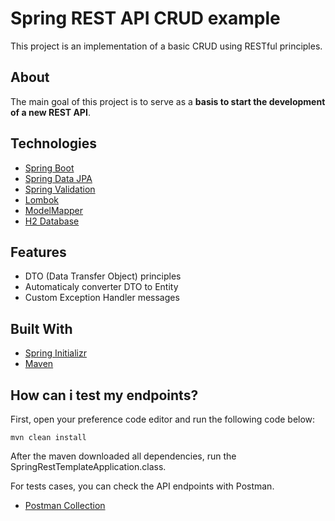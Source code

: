 # Spring REST API CRUD example
This project is an implementation of a basic CRUD using RESTful principles.

## About
The main goal of this project is to serve as a **basis to start the development of a new REST API**.

## Technologies
- [Spring Boot](https://spring.io/projects/spring-boot)
- [Spring Data JPA](https://spring.io/projects/spring-data-jpa)
- [Spring Validation](https://beanvalidation.org/)
- [Lombok](https://projectlombok.org/)
- [ModelMapper](http://modelmapper.org/)
- [H2 Database](https://www.h2database.com/html/quickstart.html)

## Features
 - DTO (Data Transfer Object) principles
 - Automaticaly converter DTO to Entity
 - Custom Exception Handler messages

## Built With
- [Spring Initializr](https://start.spring.io/)
- [Maven](https://maven.apache.org/index.html)

## How can i test my endpoints?
First, open your preference code editor and run the following code below:
```
mvn clean install
```

After the maven downloaded all dependencies, run the SpringRestTemplateApplication.class.

For tests cases, you can check the API endpoints with Postman.

- [Postman Collection](https://www.getpostman.com/collections/f4ee24c26c1c6eea14de)
